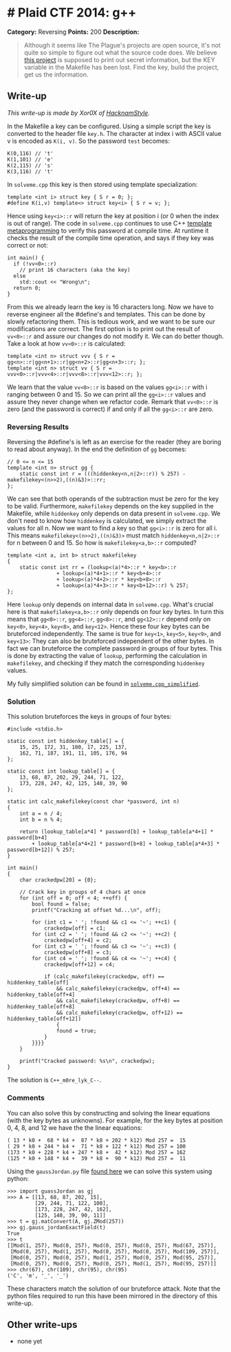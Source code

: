 # # Plaid CTF 2014: g++

**Category:** Reversing
**Points:** 200
**Description:**

> Although it seems like The Plague's projects are open source, it's not quite so simple to figure out what the source code does. We believe [this project](g++-30f6a74ce24ea3605ba7cbec92222a72.tar.bz2) is supposed to print out secret information, but the KEY variable in the Makefile has been lost. Find the key, build the project, get us the information.

## Write-up

_This write-up is made by Xor0X of [HacknamStyle](http://hacknamstyle.net/)._

In the Makefile a key can be configured. Using a simple script the key is converted to the header file `key.h`. The character at index i with ASCII value v is encoded as `K(i, v)`. So the password `test` becomes:

	K(0,116) // 't'
	K(1,101) // 'e'
	K(2,115) // 's'
	K(3,116) // 't'

In `solveme.cpp` this key is then stored using template specialization:

	template <int i> struct key { S r = 0; };
	#define K(i,v) template<> struct key<i> { S r = v; };

Hence using `key<i>::r` will return the key at position i (or 0 when the index is out of range). The code in `solveme.cpp` continues to use C++ [template metaprogramming](https://en.wikipedia.org/wiki/Template_metaprogramming) to verify this password at compile time. At runtime it checks the result of the compile time operation, and says if they key was correct or not:

	int main() {
	  if (!vv<0>::r)
	    // print 16 characters (aka the key)
	  else
	    std::cout << "Wrong\n";
	  return 0;
	}

From this we already learn the key is 16 characters long. Now we have to reverse engineer all the #define's and templates. This can be done by slowly refactoring them. This is tedious work, and we want to be sure our modifications are correct. The first option is to print out the result of `vv<0>::r` and assure our changes do not modify it. We can do better though. Take a look at how `vv<0>::r` is calculated:

	template <int n> struct vvv { S r = gg<n>::r|gg<n+1>::r|gg<n+2>::r|gg<n+3>::r; };
	template <int n> struct vv { S r = vvv<0>::r|vvv<4>::r|vvv<8>::r|vvv<12>::r; };

We learn that the value `vv<0>::r` is based on the values `gg<i>::r` with i ranging between 0 and 15. So we can print all the `gg<i>::r` values and assure they never change when we refactor code. Remark that `vv<0>::r` is zero (and the password is correct) if and only if all the `gg<i>::r` are zero.

### Reversing Results

Reversing the #define's is left as an exercise for the reader (they are boring to read about anyway). In the end the definition of `gg` becomes:

	// 0 <= n <= 15
	template <int n> struct gg {
		static const int r = (((hiddenkey<n,n|2>::r)) % 257) - makefilekey<(n>>2),((n)&3)>::rr;
	};

We can see that both operands of the subtraction must be zero for the key to be valid. Furthermore, `makefilekey` depends on the key supplied in the Makefile, while `hiddenkey` only depends on data present in `solveme.cpp`. We don't need to know how `hiddenkey` is calculated, we simply extract the values for all n. Now we want to find a key so that `gg<i>::r` is zero for all i. This means `makefilekey<(n>>2),((n)&3)>` must match `hiddenkey<n,n|2>::r` for n between 0 and 15. So how is `makefilekey<a,b>::r` computed?

	template <int a, int b> struct makefilekey
	{
		static const int rr = (lookup<(a)*4>::r * key<b>::r
					+ lookup<(a)*4+1>::r * key<b+4>::r
					+ lookup<(a)*4+2>::r * key<b+8>::r
					+ lookup<(a)*4+3>::r * key<b+12>::r) % 257;
	};

Here `lookup` only depends on internal data in `solveme.cpp`. What's crucial here is that `makefilekey<a,b>::r` only depends on four key bytes. In turn this means that `gg<0>::r`, `gg<4>::r`, `gg<8>::r`, and `gg<12>::r` depend only on `key<0>`, `key<4>`, `key<8>`, and `key<12>`. Hence these four key bytes can be bruteforced independently. The same is true for `key<1>`, `key<5>`, `key<9>`, and `key<13>`: They can also be bruteforced independent of the other bytes. In fact we can bruteforce the complete password in groups of four bytes. This is done by extracting the value of `lookup`, performing the calculation in `makefilekey`, and checking if they match the corresponding `hiddenkey` values.

My fully simplified solution can be found in [`solveme.cpp_simplified`](solveme.cpp_simplified).

### Solution

This solution bruteforces the keys in groups of four bytes:

	#include <stdio.h>
	
	static const int hiddenkey_table[] = {
		15, 25, 172, 31, 100, 17, 225, 137,
		162, 71, 187, 191, 11, 105, 176, 94
	};
	
	static const int lookup_table[] = {
		13, 68, 87, 202, 29, 244, 71, 122,
		173, 228, 247, 42, 125, 148, 39, 90
	};
	
	static int calc_makefilekey(const char *password, int n)
	{
		int a = n / 4;
		int b = n % 4;
	
		return (lookup_table[a*4] * password[b] + lookup_table[a*4+1] * password[b+4]
			+ lookup_table[a*4+2] * password[b+8] + lookup_table[a*4+3] * password[b+12]) % 257;
	}
	
	int main()
	{
		char crackedpw[20] = {0};
	
		// Crack key in groups of 4 chars at once
		for (int off = 0; off < 4; ++off) {
			bool found = false;
			printf("Cracking at offset %d...\n", off);
	
			for (int c1 = ' '; !found && c1 <= '~'; ++c1) {
				crackedpw[off] = c1;
			for (int c2 = ' '; !found && c2 <= '~'; ++c2) {
				crackedpw[off+4] = c2;
			for (int c3 = ' '; !found && c3 <= '~'; ++c3) {
				crackedpw[off+8] = c3;
			for (int c4 = ' '; !found && c4 <= '~'; ++c4) {
				crackedpw[off+12] = c4;
	
				if (calc_makefilekey(crackedpw, off) == hiddenkey_table[off]
					&& calc_makefilekey(crackedpw, off+4) == hiddenkey_table[off+4]
					&& calc_makefilekey(crackedpw, off+8) == hiddenkey_table[off+8]
					&& calc_makefilekey(crackedpw, off+12) == hiddenkey_table[off+12])
					{
					found = true;
				}
			}}}}
		}
	
		printf("Cracked password: %s\n", crackedpw);
	}

The solution is `C++_m0re_lyk_C--`.

### Comments

You can also solve this by constructing and solving the linear equations (with the key bytes as unknowns). For example, for the key bytes at position 0, 4, 8, and 12 we have the the linear equations:

	( 13 * k0 +  68 * k4 +  87 * k8 + 202 * k12) Mod 257 =  15
	( 29 * k0 + 244 * k4 +  71 * k8 + 122 * k12) Mod 257 = 100
	(173 * k0 + 228 * k4 + 247 * k8 +  42 * k12) Mod 257 = 162
	(125 * k0 + 148 * k4 +  39 * k8 +  90 * k12) Mod 257 =  11

Using the `gaussJordan.py` file [found here](http://anh.cs.luc.edu/331/code/) we can solve this system using python:

	>>> import guassJordan as gj
	>>> A = [[13, 68, 87, 202, 15],
			 [29, 244, 71, 122, 100],
			 [173, 228, 247, 42, 162],
			 [125, 148, 39, 90, 11]]
	>>> t = gj.matConvert(A, gj.ZMod(257))
	>>> gj.gauss_jordanExactField(t)
	True
	>>> t
	[[Mod(1, 257), Mod(0, 257), Mod(0, 257), Mod(0, 257), Mod(67, 257)],
	 [Mod(0, 257), Mod(1, 257), Mod(0, 257), Mod(0, 257), Mod(109, 257)],
	 [Mod(0, 257), Mod(0, 257), Mod(1, 257), Mod(0, 257), Mod(95, 257)],
	 [Mod(0, 257), Mod(0, 257), Mod(0, 257), Mod(1, 257), Mod(95, 257)]]
	>>> chr(67), chr(109), chr(95), chr(95)
	('C', 'm', '_', '_')

These characters match the solution of our bruteforce attack. Note that the python files required to run this have been mirrored in the directory of this write-up.

## Other write-ups

* none yet

